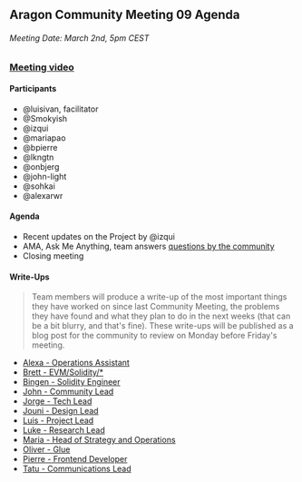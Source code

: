## Aragon Community Meeting 09 Agenda

###### Meeting Date: March 2nd, 5pm CEST
### [Meeting video](https://youtu.be/aOmI9tm4oQU)

#### Participants
- @luisivan, facilitator
- @Smokyish
- @izqui
- @mariapao
- @bpierre
- @lkngtn
- @onbjerg
- @john-light
- @sohkai
- @alexarwr

#### Agenda
- Recent updates on the Project by @izqui
- AMA, Ask Me Anything, team answers [questions by the community](https://www.reddit.com/r/aragonproject/comments/7zrnxn/aragon_community_meeting_09_ama_thread/)
- Closing meeting

#### Write-Ups
> Team members will produce a write-up of the most important things they have worked on since last Community Meeting, the problems they have found and what they plan to do in the next weeks (that can be a bit blurry, and that's fine). These write-ups will be published as a blog post for the community to review on Monday before Friday's meeting.

- [Alexa - Operations Assistant](write-ups/cm09/alexa.md)
- [Brett - EVM/Solidity/\*](write-ups/cm09/brett.md)
- [Bingen - Solidity Engineer](write-ups/cm09/bingen.md)
- [John - Community Lead](write-ups/cm09/john.md)
- [Jorge - Tech Lead](write-ups/cm09/jorge.md)
- [Jouni - Design Lead](write-ups/cm09/jouni.md)
- [Luis - Project Lead](write-ups/cm09/luis.md)
- [Luke - Research Lead](write-ups/cm09/luke.md)
- [Maria - Head of Strategy and Operations](write-ups/cm09/maria.md)
- [Oliver - Glue](write-ups/cm09/oliver.md)
- [Pierre - Frontend Developer](write-ups/cm09/pierre.md)
- [Tatu - Communications Lead](write-ups/cm09/tatu.md)
